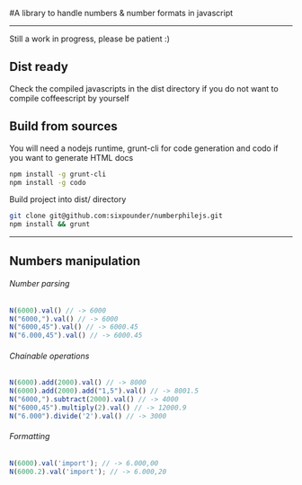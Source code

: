 #A library to handle numbers & number formats in javascript
___
Still a work in progress, please be patient :)

## Dist ready
Check the compiled javascripts in the dist directory if you do not want to compile coffeescript by yourself

## Build from sources
You will need a nodejs runtime, grunt-cli for code generation and codo if you want to generate HTML docs
```bash
npm install -g grunt-cli
npm install -g codo
```
Build project into dist/ directory
```bash
git clone git@github.com:sixpounder/numberphilejs.git
npm install && grunt
```
___
## Numbers manipulation

###### Number parsing
```javascript
N(6000).val() // -> 6000
N("6000,").val() // -> 6000
N("6000,45").val() // -> 6000.45
N("6.000,45").val() // -> 6000.45
```

###### Chainable operations
```javascript
N(6000).add(2000).val() // -> 8000
N(6000).add(2000).add("1,5").val() // -> 8001.5
N("6000,").subtract(2000).val() // -> 4000
N("6000,45").multiply(2).val() // -> 12000.9
N("6.000").divide('2').val() // -> 3000
```

###### Formatting
```javascript
N(6000).val('import'); // -> 6.000,00
N(6000.2).val('import'); // -> 6.000,20
```